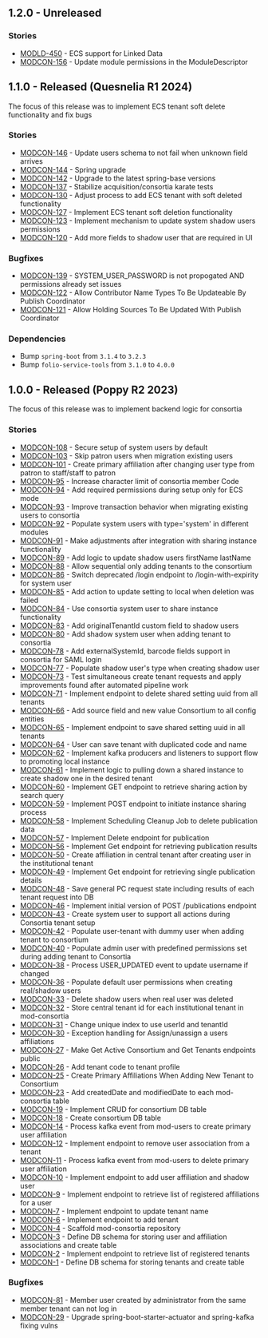 ## 1.2.0 - Unreleased
### Stories
* [MODLD-450](https://folio-org.atlassian.net/browse/MODLD-450) - ECS support for Linked Data
* [MODCON-156](https://folio-org.atlassian.net/browse/MODCON-156) - Update module permissions in the ModuleDescriptor

## 1.1.0 - Released (Quesnelia R1 2024)
The focus of this release was to implement ECS tenant soft delete functionality and fix bugs

### Stories
* [MODCON-146](https://folio-org.atlassian.net/browse/MODCON-146) - Update users schema to not fail when unknown field arrives
* [MODCON-144](https://folio-org.atlassian.net/browse/MODCON-144) - Spring upgrade
* [MODCON-142](https://folio-org.atlassian.net/browse/MODCON-142) - Upgrade to the latest spring-base versions
* [MODCON-137](https://folio-org.atlassian.net/browse/MODCON-137) - Stabilize acquisition/consortia karate tests
* [MODCON-130](https://folio-org.atlassian.net/browse/MODCON-130) - Adjust process to add ECS tenant with soft deleted functionality
* [MODCON-127](https://folio-org.atlassian.net/browse/MODCON-127) - Implement ECS tenant soft deletion functionality
* [MODCON-123](https://folio-org.atlassian.net/browse/MODCON-123) - Implement mechanism to update system shadow users permissions
* [MODCON-120](https://folio-org.atlassian.net/browse/MODCON-120) - Add more fields to shadow user that are required in UI

### Bugfixes
* [MODCON-139](https://folio-org.atlassian.net/browse/MODCON-139) - SYSTEM_USER_PASSWORD is not propogated AND permissions already set issues
* [MODCON-122](https://folio-org.atlassian.net/browse/MODCON-122) - Allow Contributor Name Types To Be Updateable By Publish Coordinator
* [MODCON-121](https://folio-org.atlassian.net/browse/MODCON-121) - Allow Holding Sources To Be Updated With Publish Coordinator

### Dependencies
* Bump `spring-boot` from `3.1.4` to `3.2.3`
* Bump `folio-service-tools` from `3.1.0` to `4.0.0`

## 1.0.0 - Released (Poppy R2 2023)
The focus of this release was to implement backend logic for consortia

### Stories
* [MODCON-108](https://issues.folio.org/browse/MODCON-108) - Secure setup of system users by default
* [MODCON-103](https://issues.folio.org/browse/MODCON-103) - Skip patron users when migration existing users
* [MODCON-101](https://issues.folio.org/browse/MODCON-101) - Create primary affiliation after changing user type from patron to staff/staff to patron
* [MODCON-95](https://issues.folio.org/browse/MODCON-95) - Increase character limit of consortia member Code
* [MODCON-94](https://issues.folio.org/browse/MODCON-94) - Add required permissions during setup only for ECS mode
* [MODCON-93](https://issues.folio.org/browse/MODCON-93) - Improve transaction behavior when migrating existing users to consortia
* [MODCON-92](https://issues.folio.org/browse/MODCON-92) - Populate system users with type='system' in different modules
* [MODCON-91](https://issues.folio.org/browse/MODCON-91) - Make adjustments after integration with sharing instance functionality
* [MODCON-89](https://issues.folio.org/browse/MODCON-89) - Add logic to update shadow users firstName lastName
* [MODCON-88](https://issues.folio.org/browse/MODCON-88) - Allow sequential only adding tenants to the consortium
* [MODCON-86](https://issues.folio.org/browse/MODCON-86) - Switch deprecated /login endpoint to /login-with-expirity for system user
* [MODCON-85](https://issues.folio.org/browse/MODCON-85) - Add action to update setting to local when deletion was failed
* [MODCON-84](https://issues.folio.org/browse/MODCON-84) - Use consortia system user to share instance functionality
* [MODCON-83](https://issues.folio.org/browse/MODCON-83) - Add originalTenantId custom field to shadow users
* [MODCON-80](https://issues.folio.org/browse/MODCON-80) - Add shadow system user when adding tenant to consortia
* [MODCON-78](https://issues.folio.org/browse/MODCON-78) - Add externalSystemId, barcode fields support in consortia for SAML login
* [MODCON-77](https://issues.folio.org/browse/MODCON-77) - Populate shadow user's type when creating shadow user
* [MODCON-73](https://issues.folio.org/browse/MODCON-73) - Test simultaneous create tenant requests and apply improvements found after automated pipeline work
* [MODCON-71](https://issues.folio.org/browse/MODCON-71) - Implement endpoint to delete shared setting uuid from all tenants
* [MODCON-66](https://issues.folio.org/browse/MODCON-66) - Add source field and new value Consortium to all config entities
* [MODCON-65](https://issues.folio.org/browse/MODCON-65) - Implement endpoint to save shared setting uuid in all tenants
* [MODCON-64](https://issues.folio.org/browse/MODCON-64) - User can save tenant with duplicated code and name
* [MODCON-62](https://issues.folio.org/browse/MODCON-62) - Implement kafka producers and listeners to support flow to promoting local instance
* [MODCON-61](https://issues.folio.org/browse/MODCON-61) - Implement logic to pulling down a shared instance to create shadow one in the desired tenant
* [MODCON-60](https://issues.folio.org/browse/MODCON-60) - Implement GET endpoint to retrieve sharing action by search query
* [MODCON-59](https://issues.folio.org/browse/MODCON-59) - Implement POST endpoint to initiate instance sharing process
* [MODCON-58](https://issues.folio.org/browse/MODCON-58) - Implement Scheduling Cleanup Job to delete publication data
* [MODCON-57](https://issues.folio.org/browse/MODCON-57) - Implement Delete endpoint for publication
* [MODCON-56](https://issues.folio.org/browse/MODCON-56) - Implement Get endpoint for retrieving publication results
* [MODCON-50](https://issues.folio.org/browse/MODCON-50) - Create affiliation in central tenant after creating user in the institutional tenant
* [MODCON-49](https://issues.folio.org/browse/MODCON-49) - Implement Get endpoint for retrieving single publication details
* [MODCON-48](https://issues.folio.org/browse/MODCON-48) - Save general PC request state including results of each tenant request into DB
* [MODCON-46](https://issues.folio.org/browse/MODCON-46) - Implement initial version of POST /publications endpoint
* [MODCON-43](https://issues.folio.org/browse/MODCON-43) - Create system user to support all actions during Consortia tenant setup
* [MODCON-42](https://issues.folio.org/browse/MODCON-42) - Populate user-tenant with dummy user when adding tenant to consortium
* [MODCON-40](https://issues.folio.org/browse/MODCON-40) - Populate admin user with predefined permissions set during adding tenant to Consortia
* [MODCON-38](https://issues.folio.org/browse/MODCON-38) - Process USER_UPDATED event to update username if changed
* [MODCON-36](https://issues.folio.org/browse/MODCON-36) - Populate default user permissions when creating real/shadow users
* [MODCON-33](https://issues.folio.org/browse/MODCON-33) - Delete shadow users when real user was deleted
* [MODCON-32](https://issues.folio.org/browse/MODCON-32) - Store central tenant id for each institutional tenant in mod-consortia
* [MODCON-31](https://issues.folio.org/browse/MODCON-31) - Change unique index to use userId and tenantId
* [MODCON-30](https://issues.folio.org/browse/MODCON-30) - Exception handling for Assign/unassign a users affiliations
* [MODCON-27](https://issues.folio.org/browse/MODCON-27) - Make Get Active Consortium and Get Tenants endpoints public
* [MODCON-26](https://issues.folio.org/browse/MODCON-26) - Add tenant code to tenant profile
* [MODCON-25](https://issues.folio.org/browse/MODCON-25) - Create Primary Affiliations When Adding New Tenant to Consortium
* [MODCON-23](https://issues.folio.org/browse/MODCON-23) - Add createdDate and modifiedDate to each mod-consortia table
* [MODCON-19](https://issues.folio.org/browse/MODCON-19) - Implement CRUD for consortium DB table
* [MODCON-18](https://issues.folio.org/browse/MODCON-18) - Create consortium DB table
* [MODCON-14](https://issues.folio.org/browse/MODCON-14) - Process kafka event from mod-users to create primary user affiliation
* [MODCON-12](https://issues.folio.org/browse/MODCON-12) - Implement endpoint to remove user association from a tenant
* [MODCON-11](https://issues.folio.org/browse/MODCON-11) - Process kafka event from mod-users to delete primary user affiliation
* [MODCON-10](https://issues.folio.org/browse/MODCON-10) - Implement endpoint to add user affiliation and shadow user
* [MODCON-9](https://issues.folio.org/browse/MODCON-9) - Implement endpoint to retrieve list of registered affiliations for a user
* [MODCON-7](https://issues.folio.org/browse/MODCON-7) - Implement endpoint to update tenant name
* [MODCON-6](https://issues.folio.org/browse/MODCON-6) - Implement endpoint to add tenant
* [MODCON-4](https://issues.folio.org/browse/MODCON-4) - Scaffold mod-consortia repository
* [MODCON-3](https://issues.folio.org/browse/MODCON-3) - Define DB schema for storing user and affiliation associations and create table
* [MODCON-2](https://issues.folio.org/browse/MODCON-2) - Implement endpoint to retrieve list of registered tenants
* [MODCON-1](https://issues.folio.org/browse/MODCON-1) - Define DB schema for storing tenants and create table

### Bugfixes
* [MODCON-81](https://issues.folio.org/browse/MODCON-81) - Member user created by administrator from the same member tenant can not log in
* [MODCON-29](https://issues.folio.org/browse/MODCON-29) - Upgrade spring-boot-starter-actuator and spring-kafka fixing vulns

